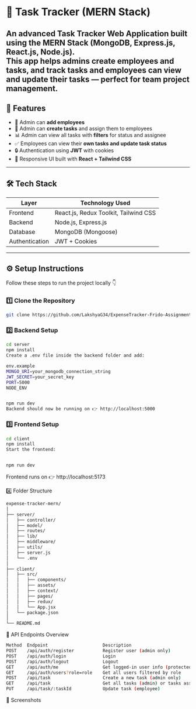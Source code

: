 # 📝 Task Tracker (MERN Stack)

An advanced **Task Tracker Web Application** built using the **MERN Stack (MongoDB, Express.js, React.js, Node.js)**.  
This app helps admins **create employees and tasks**, and **track tasks** and employees can view and update their tasks — perfect for team project management.
---

## 🚀 Features

- 👤 Admin can **add employees**
- 📝 Admin can **create tasks** and assign them to employees  
- 📊 Admin can view all tasks with **filters** for status and assignee
- ✅ Employees can view their **own tasks and update task status**
- 🔒 Authentication using **JWT** with cookies
- 🎨 Responsive UI built with **React + Tailwind CSS**

---

## 🛠️ Tech Stack

| Layer        | Technology Used                        |
|---------------|---------------------------------------|
| Frontend      | React.js, Redux Toolkit, Tailwind CSS |
| Backend       | Node.js, Express.js                   |
| Database      | MongoDB (Mongoose)                    |
| Authentication| JWT + Cookies                         |

---

## ⚙️ Setup Instructions

Follow these steps to run the project locally 👇

### 1️⃣ Clone the Repository

```bash
git clone https://github.com/LakshyaG34/ExpenseTracker-Frido-Assignment.git
```

### 2️⃣ Backend Setup
```bash
cd server
npm install
Create a .env file inside the backend folder and add:

env.example
MONGO_URI=your_mongodb_connection_string
JWT_SECRET=your_secret_key
PORT=5000
NODE_ENV


npm run dev
Backend should now be running on 👉 http://localhost:5000
```


### 3️⃣ Frontend Setup
```bash
cd client
npm install
Start the frontend:


npm run dev
```
Frontend runs on 👉 http://localhost:5173

4️⃣ Folder Structure
```bash
expense-tracker-mern/
│
├── server/
│   ├── controller/
│   ├── model/
│   ├── routes/
│   ├── lib/
│   ├── middleware/
│   ├── utils/
│   ├── server.js
│   └── .env
│
├── client/
│   ├── src/
│   │   ├── components/
│   │   ├── assets/
│   │   ├── context/
│   │   ├── pages/
│   │   ├── redux/
│   │   └── App.jsx
│   └── package.json
│
└── README.md

```
🧩 API Endpoints Overview
```bash
Method	Endpoint	                 Description
POST    /api/auth/register           Register user (admin only)
POST    /api/auth/login              Login
POST    /api/auth/logout             Logout
GET     /api/auth/me                 Get logged-in user info (protected)
GET     /api/auth/users?role=role    Get all users filtered by role
POST    /api/task                    Create a new task (admin only)
GET     /api/task                    Get all tasks (admin) or tasks assigned to employee
PUT     /api/task/:taskId            Update task (employee)

```

📸 Screenshots



